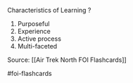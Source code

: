 Characteristics of Learning
?
1. Purposeful
2. Experience
3. Active process
4. Multi-faceted
<!--SR:!2022-09-28,1,230-->

Source: [[Air Trek North FOI Flashcards]]

#foi-flashcards
